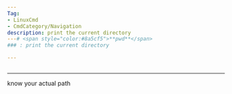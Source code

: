```yaml
---
Tag:
- LinuxCmd 
- CmdCategory/Navigation
description: print the current directory
---# <span style="color:#8a5cf5">**pwd**</span>
### : print the current directory

---
```

```

```
---
know your actual path
